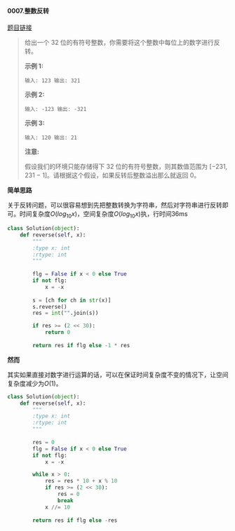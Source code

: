 #### 0007.整数反转

[题目链接](https://leetcode-cn.com/problems/reverse-integer/)

> 给出一个 32 位的有符号整数，你需要将这个整数中每位上的数字进行反转。
>
> **示例 1:**
>
> `
> 输入: 123
> 输出: 321
> `
>
>  **示例 2:**
>
> `
> 输入: -123
> 输出: -321
> `
>
> **示例 3:**
>
> `
> 输入: 120
> 输出: 21
> `
>
> **注意:**
>
> 假设我们的环境只能存储得下 32 位的有符号整数，则其数值范围为 [−231,  231 − 1]。请根据这个假设，如果反转后整数溢出那么就返回 0。

**简单思路**

关于反转问题，可以很容易想到先把整数转换为字符串，然后对字符串进行反转即可。时间复杂度$O(log_{10}{x})$，空间复杂度$O(log_{10}{x})$执，行时间36ms

```python
class Solution(object):
    def reverse(self, x):
        """
        :type x: int
        :rtype: int
        """
        
        flg = False if x < 0 else True
        if not flg:
            x = -x
        
        s = [ch for ch in str(x)]
        s.reverse()
        res = int("".join(s))

        if res >= (2 << 30):
            return 0
        
        return res if flg else -1 * res
```

**然而**

其实如果直接对数字进行运算的话，可以在保证时间复杂度不变的情况下，让空间复杂度减少为$O(1)$。

```python
class Solution(object):
    def reverse(self, x):
        """
        :type x: int
        :rtype: int
        """
        
        res = 0
        flg = False if x < 0 else True
        if not flg:
            x = -x

        while x > 0:
            res = res * 10 + x % 10
            if res >= (2 << 30):
                res = 0
                break
            x //= 10
        
        return res if flg else -res
```

